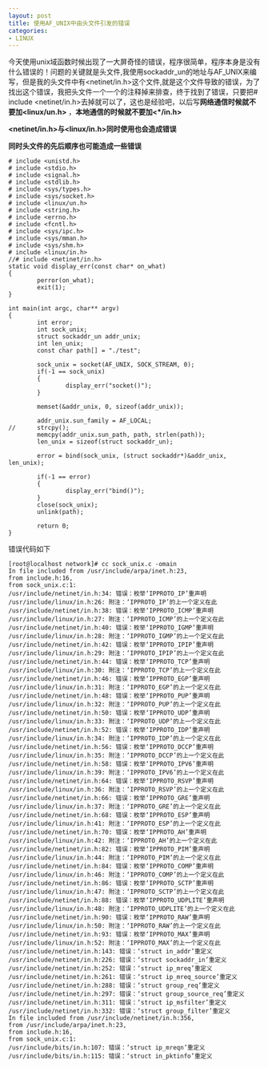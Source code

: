 ```yaml
---
layout: post
title: 使用AF_UNIX中由头文件引发的错误
categories:
- LINUX
---
```


今天使用unix域函数时候出现了一大屏奇怪的错误，程序很简单，程序本身是没有什么错误的！问题的关键就是头文件,我使用sockaddr\_un的地址与AF_UNIX来编写，但是我的头文件中有<netinet/in.h>这个文件,就是这个文件导致的错误，为了找出这个错误，我把头文件一个一个的注释掉来排查，终于找到了错误，只要把# include <netinet/in.h>去掉就可以了，这也是经验吧，以后写**网络通信时候就不要加<linux/un.h>** ，**本地通信的时候就不要加<*/in.h>**

**<netinet/in.h>与<linux/in.h>同时使用也会造成错误**

**同时头文件的先后顺序也可能造成一些错误**

    
     
    # include <unistd.h>
    # include <stdio.h>
    # include <signal.h>
    # include <stdlib.h>
    # include <sys/types.h>
    # include <sys/socket.h>
    # include <linux/un.h>
    # include <string.h>
    # include <errno.h>
    # include <fcntl.h>
    # include <sys/ipc.h>
    # include <sys/mman.h>
    # include <sys/shm.h>
    # include <linux/in.h>
    //# include <netinet/in.h>
    static void display_err(const char* on_what)
    {
            perror(on_what);
            exit(1);
    }
    
    int main(int argc, char** argv)
    {
            int error;
            int sock_unix;
            struct sockaddr_un addr_unix;
            int len_unix;
            const char path[] = "./test";
    
            sock_unix = socket(AF_UNIX, SOCK_STREAM, 0);
            if(-1 == sock_unix)
            {
                    display_err("socket()");
            }
    
            memset(&addr_unix, 0, sizeof(addr_unix));
    
            addr_unix.sun_family = AF_LOCAL;
    //      strcpy();
            memcpy(addr_unix.sun_path, path, strlen(path));
            len_unix = sizeof(struct sockaddr_un);
    
            error = bind(sock_unix, (struct sockaddr*)&addr_unix, len_unix);
    
            if(-1 == error)
            {
                    display_err("bind()");
            }
            close(sock_unix);
            unlink(path);
    
            return 0;
    }


错误代码如下
    
    [root@localhost network]# cc sock_unix.c -omain
    In file included from /usr/include/arpa/inet.h:23,
    from include.h:16,
    from sock_unix.c:1:
    /usr/include/netinet/in.h:34: 错误：枚举‘IPPROTO_IP’重声明
    /usr/include/linux/in.h:26: 附注：‘IPPROTO_IP’的上一个定义在此
    /usr/include/netinet/in.h:38: 错误：枚举‘IPPROTO_ICMP’重声明
    /usr/include/linux/in.h:27: 附注：‘IPPROTO_ICMP’的上一个定义在此
    /usr/include/netinet/in.h:40: 错误：枚举‘IPPROTO_IGMP’重声明
    /usr/include/linux/in.h:28: 附注：‘IPPROTO_IGMP’的上一个定义在此
    /usr/include/netinet/in.h:42: 错误：枚举‘IPPROTO_IPIP’重声明
    /usr/include/linux/in.h:29: 附注：‘IPPROTO_IPIP’的上一个定义在此
    /usr/include/netinet/in.h:44: 错误：枚举‘IPPROTO_TCP’重声明
    /usr/include/linux/in.h:30: 附注：‘IPPROTO_TCP’的上一个定义在此
    /usr/include/netinet/in.h:46: 错误：枚举‘IPPROTO_EGP’重声明
    /usr/include/linux/in.h:31: 附注：‘IPPROTO_EGP’的上一个定义在此
    /usr/include/netinet/in.h:48: 错误：枚举‘IPPROTO_PUP’重声明
    /usr/include/linux/in.h:32: 附注：‘IPPROTO_PUP’的上一个定义在此
    /usr/include/netinet/in.h:50: 错误：枚举‘IPPROTO_UDP’重声明
    /usr/include/linux/in.h:33: 附注：‘IPPROTO_UDP’的上一个定义在此
    /usr/include/netinet/in.h:52: 错误：枚举‘IPPROTO_IDP’重声明
    /usr/include/linux/in.h:34: 附注：‘IPPROTO_IDP’的上一个定义在此
    /usr/include/netinet/in.h:56: 错误：枚举‘IPPROTO_DCCP’重声明
    /usr/include/linux/in.h:35: 附注：‘IPPROTO_DCCP’的上一个定义在此
    /usr/include/netinet/in.h:58: 错误：枚举‘IPPROTO_IPV6’重声明
    /usr/include/linux/in.h:39: 附注：‘IPPROTO_IPV6’的上一个定义在此
    /usr/include/netinet/in.h:64: 错误：枚举‘IPPROTO_RSVP’重声明
    /usr/include/linux/in.h:36: 附注：‘IPPROTO_RSVP’的上一个定义在此
    /usr/include/netinet/in.h:66: 错误：枚举‘IPPROTO_GRE’重声明
    /usr/include/linux/in.h:37: 附注：‘IPPROTO_GRE’的上一个定义在此
    /usr/include/netinet/in.h:68: 错误：枚举‘IPPROTO_ESP’重声明
    /usr/include/linux/in.h:41: 附注：‘IPPROTO_ESP’的上一个定义在此
    /usr/include/netinet/in.h:70: 错误：枚举‘IPPROTO_AH’重声明
    /usr/include/linux/in.h:42: 附注：‘IPPROTO_AH’的上一个定义在此
    /usr/include/netinet/in.h:82: 错误：枚举‘IPPROTO_PIM’重声明
    /usr/include/linux/in.h:44: 附注：‘IPPROTO_PIM’的上一个定义在此
    /usr/include/netinet/in.h:84: 错误：枚举‘IPPROTO_COMP’重声明
    /usr/include/linux/in.h:46: 附注：‘IPPROTO_COMP’的上一个定义在此
    /usr/include/netinet/in.h:86: 错误：枚举‘IPPROTO_SCTP’重声明
    /usr/include/linux/in.h:47: 附注：‘IPPROTO_SCTP’的上一个定义在此
    /usr/include/netinet/in.h:88: 错误：枚举‘IPPROTO_UDPLITE’重声明
    /usr/include/linux/in.h:48: 附注：‘IPPROTO_UDPLITE’的上一个定义在此
    /usr/include/netinet/in.h:90: 错误：枚举‘IPPROTO_RAW’重声明
    /usr/include/linux/in.h:50: 附注：‘IPPROTO_RAW’的上一个定义在此
    /usr/include/netinet/in.h:93: 错误：枚举‘IPPROTO_MAX’重声明
    /usr/include/linux/in.h:52: 附注：‘IPPROTO_MAX’的上一个定义在此
    /usr/include/netinet/in.h:143: 错误：‘struct in_addr’重定义
    /usr/include/netinet/in.h:226: 错误：‘struct sockaddr_in’重定义
    /usr/include/netinet/in.h:252: 错误：‘struct ip_mreq’重定义
    /usr/include/netinet/in.h:261: 错误：‘struct ip_mreq_source’重定义
    /usr/include/netinet/in.h:288: 错误：‘struct group_req’重定义
    /usr/include/netinet/in.h:297: 错误：‘struct group_source_req’重定义
    /usr/include/netinet/in.h:311: 错误：‘struct ip_msfilter’重定义
    /usr/include/netinet/in.h:332: 错误：‘struct group_filter’重定义
    In file included from /usr/include/netinet/in.h:356,
    from /usr/include/arpa/inet.h:23,
    from include.h:16,
    from sock_unix.c:1:
    /usr/include/bits/in.h:107: 错误：‘struct ip_mreqn’重定义
    /usr/include/bits/in.h:115: 错误：‘struct in_pktinfo’重定义
